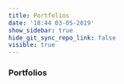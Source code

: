 ```yaml
---
title: Portfolios
date: '18:44 03-05-2019'
show_sidebar: true
hide_git_sync_repo_link: false
visible: true
---
```


### Portfolios
